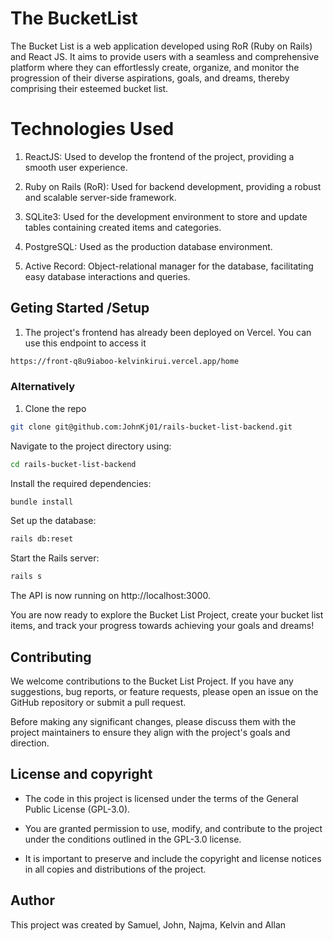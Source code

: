 # The BucketList

The Bucket List is a web application developed using RoR (Ruby on Rails) and React JS. It aims to provide users with a seamless and comprehensive platform where they can effortlessly create, organize, and monitor the progression of their diverse aspirations, goals, and dreams, thereby comprising their esteemed bucket list.


# Technologies Used
1. ReactJS: Used to develop the frontend of the project, providing a smooth user experience.

2. Ruby on Rails (RoR): Used for backend development, providing a robust and scalable server-side framework.

3. SQLite3: Used for the development environment to store and update tables containing created items and categories.

4. PostgreSQL: Used as the production database environment.
5. Active Record: Object-relational manager for the database, facilitating easy database interactions and queries.


## Geting Started /Setup
1. The project's frontend has already been deployed on Vercel.  You can use this endpoint to access it 

```sh
https://front-q8u9iaboo-kelvinkirui.vercel.app/home
```

 ### Alternatively

1. Clone the repo
```sh
git clone git@github.com:JohnKj01/rails-bucket-list-backend.git
 ```
Navigate to the project directory using:

```sh
cd rails-bucket-list-backend
```

Install the required dependencies:
```sh
bundle install
 ```
Set up the database:

```sh
rails db:reset
 ```
Start the Rails server:

```sh
rails s
```
The API is now running on http://localhost:3000.

You are now ready to explore the Bucket List Project, create your bucket list items, and track your progress towards achieving your goals and dreams!

## Contributing
We welcome contributions to the Bucket List Project. If you have any suggestions, bug reports, or feature requests, please open an issue on the GitHub repository or submit a pull request.

Before making any significant changes, please discuss them with the project maintainers to ensure they align with the project's goals and direction.

## License and copyright
- The code in this project is licensed under the terms of the General Public License (GPL-3.0).

- You are granted permission to use, modify, and contribute to the project under the conditions outlined in the GPL-3.0 license.

- It is important to preserve and include the copyright and license notices in all copies and distributions of the project.

## Author
This project was created by Samuel, John, Najma, Kelvin and Allan